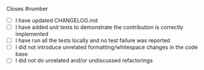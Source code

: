 Closes #number

<!--
IMPORTANT:
If your PR doesn't close a particular issue, please, create the issue first and describe the whole context: what you're adding/changing and why you're doing so. And only then open the Pull Request, which would close that issue!
-->

* [ ] I have updated CHANGELOG.md
* [ ] I have added unit tests to demonstrate the contribution is correctly implemented
* [ ] I have run all the tests locally and no test failure was reported
* [ ] I did not introduce unrelated formatting/whitespace changes in the code base
* [ ] I did not do unrelated and/or undiscussed refactorings
